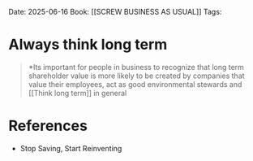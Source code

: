 Date: 2025-06-16
Book: [[SCREW BUSINESS AS USUAL]]
Tags:  


# Always think long term

>*Its important for people in business to recognize that long term shareholder value is more likely to be created by companies that value their employees, act as good environmental stewards and [[Think long term]] in general

# References
- Stop Saving, Start Reinventing
 